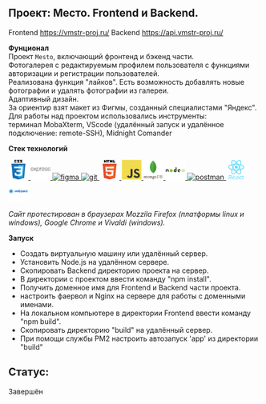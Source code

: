 ## Проект: Место. Frontend и Backend.

Frontend https://vmstr-proj.ru/ 
Backend https://api.vmstr-proj.ru/

**Фунционал**  
Проект `Mesto`, включающий фронтенд и бэкенд части.  
Фотогалерея с редактируемым профилем пользователя с функциями авторизации и регистрации пользователей.  
Реализована функция "лайков". Есть возможность добавлять новые фотографии и удалять фотографии из галереи.    
Адаптивный дизайн.  
За ориентир взят макет из Фигмы, созданный специалистами "Яндекс".
Для работы над проектом использовались инструменты:  
терминал MobaXterm, VScode (удалённый запуск и удалённое подключение: remote-SSH), Midnight Comander 

**Стек технологий**  
<p align="left"> 
  <a href="https://www.w3schools.com/css/" target="_blank" rel="noreferrer"> 
    <img src="https://raw.githubusercontent.com/devicons/devicon/master/icons/css3/css3-original-wordmark.svg" alt="css3" width="40" height="40"/> 
  </a> 
  <a href="https://expressjs.com" target="_blank" rel="noreferrer"> 
    <img src="https://raw.githubusercontent.com/devicons/devicon/master/icons/express/express-original-wordmark.svg" alt="express" width="40" height="40"/> 
  </a> 
  <a href="https://www.figma.com/" target="_blank" rel="noreferrer"> 
    <img src="https://www.vectorlogo.zone/logos/figma/figma-icon.svg" alt="figma" width="40" height="40"/> 
  </a> 
  <a href="https://git-scm.com/" target="_blank" rel="noreferrer"> 
    <img src="https://www.vectorlogo.zone/logos/git-scm/git-scm-icon.svg" alt="git" width="40" height="40"/> 
  </a> 
  <a href="https://www.w3.org/html/" target="_blank" rel="noreferrer"> 
    <img src="https://raw.githubusercontent.com/devicons/devicon/master/icons/html5/html5-original-wordmark.svg" alt="html5" width="40" height="40"/> 
  </a> 
  <a href="https://developer.mozilla.org/en-US/docs/Web/JavaScript" target="_blank" rel="noreferrer"> 
    <img src="https://raw.githubusercontent.com/devicons/devicon/master/icons/javascript/javascript-original.svg" alt="javascript" width="40" height="40"/> 
  </a> 
  <a href="https://www.mongodb.com/" target="_blank" rel="noreferrer"> 
    <img src="https://raw.githubusercontent.com/devicons/devicon/master/icons/mongodb/mongodb-original-wordmark.svg" alt="mongodb" width="40" height="40"/> 
  </a> 
  <a href="https://nodejs.org" target="_blank" rel="noreferrer"> 
    <img src="https://raw.githubusercontent.com/devicons/devicon/master/icons/nodejs/nodejs-original-wordmark.svg" alt="nodejs" width="40" height="40"/> 
  </a> 
  <a href="https://postman.com" target="_blank" rel="noreferrer"> 
    <img src="https://www.vectorlogo.zone/logos/getpostman/getpostman-icon.svg" alt="postman" width="40" height="40"/> 
  </a> 
  <a href="https://reactjs.org/" target="_blank" rel="noreferrer"> 
    <img src="https://raw.githubusercontent.com/devicons/devicon/master/icons/react/react-original-wordmark.svg" alt="react" width="40" height="40"/> 
  </a> 
  <a href="https://webpack.js.org" target="_blank" rel="noreferrer"> 
    <img src="https://raw.githubusercontent.com/devicons/devicon/d00d0969292a6569d45b06d3f350f463a0107b0d/icons/webpack/webpack-original-wordmark.svg" alt="webpack" width="40" height="40"/> 
  </a> </p>

*Сайт протестирован в браузерах Mozzila Firefox (платформы linux и windows), Google Chrome и Vivaldi (windows).*

**Запуск**   
- Создать виртуальную машину или удалённый сервер.  
- Установить Node.js на удалённом сервере.
- Скопировать Backend директорию проекта на сервер.
- В директории с проектом ввести команду "npm install".
- Получить доменное имя для Frontend и Backend части проекта.
- настроить фаервол и Nginx на сервере для работы с доменными именами.
- На локальном компьютере в директории Frontend ввести команду "npm build".
- Скопировать директорию "build" на удалённый сервер.
- При помощи службы PM2 настроить автозапуск 'app' из директории "build"


## Статус:   
Завершён  


